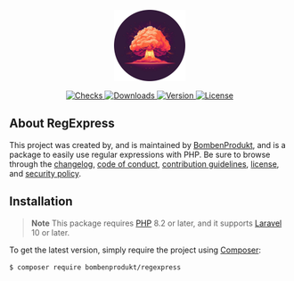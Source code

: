 <p align="center">
    <a href="https://bombenprodukt.com" target="_blank">
        <img src="https://raw.githubusercontent.com/BombenProdukt/assets/main/logo-text.svg" width="128" alt="BombenProdukt Logo" />
    </a>
</p>

<p align="center">
    <a href="https://github.com/BombenProdukt/regexpress/actions">
        <img src="https://badge.sh/github/check-runs/BombenProdukt/regexpress" alt="Checks" />
    </a>
    <a href="https://packagist.org/packages/bombenprodukt/regexpress">
        <img src="https://badge.sh/packagist/downloads/BombenProdukt/regexpress" alt="Downloads" />
    </a>
    <a href="https://packagist.org/packages/bombenprodukt/regexpress">
        <img src="https://badge.sh/packagist/version/BombenProdukt/regexpress" alt="Version" />
    </a>
    <a href="https://packagist.org/packages/bombenprodukt/regexpress">
        <img src="https://badge.sh/packagist/license/BombenProdukt/regexpress" alt="License" />
    </a>
</p>

## About RegExpress

This project was created by, and is maintained by [BombenProdukt](https://github.com/BombenProdukt), and is a package to easily use regular expressions with PHP. Be sure to browse through the [changelog](CHANGELOG.md), [code of conduct](.github/CODE_OF_CONDUCT.md), [contribution guidelines](.github/CONTRIBUTING.md), [license](LICENSE), and [security policy](.github/SECURITY.md).

## Installation

> **Note**
> This package requires [PHP](https://www.php.net/) 8.2 or later, and it supports [Laravel](https://laravel.com/) 10 or later.

To get the latest version, simply require the project using [Composer](https://getcomposer.org/):

```bash
$ composer require bombenprodukt/regexpress
```
